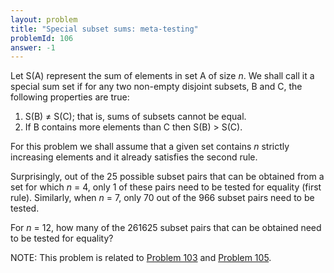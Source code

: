 ```yaml
---
layout: problem
title: "Special subset sums: meta-testing"
problemId: 106
answer: -1
---
```

Let S(A) represent the sum of elements in set A of size *n*. We shall call it a special sum set if for any two non-empty disjoint subsets, B and C, the following properties are true:

1. S(B) ≠ S(C); that is, sums of subsets cannot be equal.
2. If B contains more elements than C then S(B) > S(C).

For this problem we shall assume that a given set contains *n* strictly increasing elements and it already satisfies the second rule.

Surprisingly, out of the 25 possible subset pairs that can be obtained from a set for which *n* = 4, only 1 of these pairs need to be tested for equality (first rule). Similarly, when *n* = 7, only 70 out of the 966 subset pairs need to be tested.

For *n* = 12, how many of the 261625 subset pairs that can be obtained need to be tested for equality?

NOTE: This problem is related to [Problem 103](problem=103) and [Problem 105](problem=105).